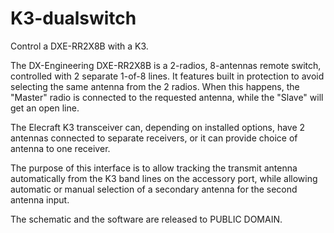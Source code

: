 # K3-dualswitch
Control a DXE-RR2X8B with a K3.

The DX-Engineering DXE-RR2X8B is a 2-radios, 8-antennas remote switch,
controlled with 2 separate 1-of-8 lines. It features built in
protection to avoid selecting the same antenna from the 2 radios. When
this happens, the "Master" radio is connected to the requested
antenna, while the "Slave" will get an open line. 

The Elecraft K3 transceiver can, depending on installed options, have
2 antennas connected to separate receivers, or it can provide choice
of antenna to one receiver. 

The purpose of this interface is to allow tracking the transmit
antenna automatically from the K3 band lines on the accessory port,
while allowing automatic or manual selection of a secondary antenna
for the second antenna input. 

The schematic and the software are released to PUBLIC DOMAIN.

